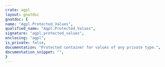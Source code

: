 ```yaml
---
crate: agpl
layout: gnatdoc
gnatdoc: {
name: "Agpl.Protected_Values",
qualified_name: "Agpl.Protected_Values",
signature: "agpl.protected_values",
enclosing: "agpl",
is_private: false,
documentation: "Protected container for values of any private type.",
documentation_snippet: "",
}
---
```

